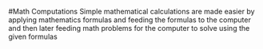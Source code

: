 #Math Computations
Simple mathematical calculations are made easier by applying mathematics formulas and feeding the formulas to the computer and then later feeding math problems for the computer to solve using the given formulas